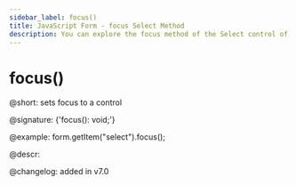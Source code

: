 ```yaml
---
sidebar_label: focus()
title: JavaScript Form - focus Select Method 
description: You can explore the focus method of the Select control of Form in the documentation of the DHTMLX JavaScript UI library. Browse developer guides and API reference, try out code examples and live demos, and download a free 30-day evaluation version of DHTMLX Suite.
---
```


# focus()

@short: sets focus to a control

@signature: {'focus(): void;'}

@example:
form.getItem("select").focus();

@descr:

@changelog: added in v7.0
